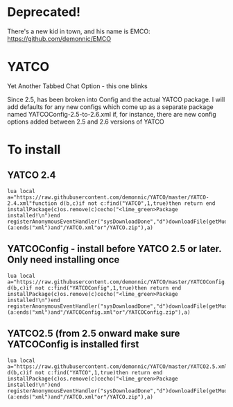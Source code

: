 Deprecated!
=====
There's a new kid in town, and his name is EMCO: https://github.com/demonnic/EMCO

YATCO
=====

Yet Another Tabbed Chat Option - this one blinks

Since 2.5, has been broken into Config and the actual YATCO package. I will add defaults for any new configs which come up as a separate package named YATCOConfig-2.5-to-2.6.xml if, for instance, there are new config options added between 2.5 and 2.6 versions of YATCO

# To install
## YATCO 2.4
```
lua local a="https://raw.githubusercontent.com/demonnic/YATCO/master/YATCO-2.4.xml"function d(b,c)if not c:find("YATCO",1,true)then return end installPackage(c)os.remove(c)cecho("<lime_green>Package installed!\n")end registerAnonymousEventHandler("sysDownloadDone","d")downloadFile(getMudletHomeDir()..(a:ends("xml")and"/YATCO.xml"or"/YATCO.zip"),a)
```
## YATCOConfig - install before YATCO 2.5 or later. Only need installing once

```
lua local a="https://raw.githubusercontent.com/demonnic/YATCO/master/YATCOConfig.xml"function d(b,c)if not c:find("YATCOConfig",1,true)then return end installPackage(c)os.remove(c)cecho("<lime_green>Package installed!\n")end registerAnonymousEventHandler("sysDownloadDone","d")downloadFile(getMudletHomeDir()..(a:ends("xml")and"/YATCOConfig.xml"or"/YATCOConfig.zip"),a)
```

## YATCO2.5 (from 2.5 onward make sure YATCOConfig is installed first
```
lua local a="https://raw.githubusercontent.com/demonnic/YATCO/master/YATCO2.5.xml"function d(b,c)if not c:find("YATCO",1,true)then return end installPackage(c)os.remove(c)cecho("<lime_green>Package installed!\n")end registerAnonymousEventHandler("sysDownloadDone","d")downloadFile(getMudletHomeDir()..(a:ends("xml")and"/YATCO.xml"or"/YATCO.zip"),a)
```

